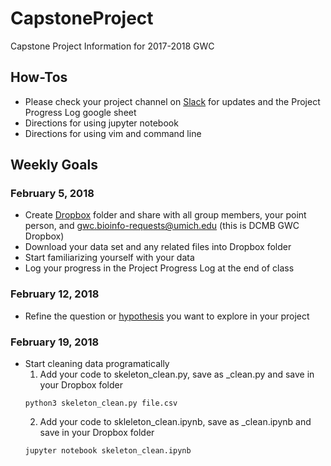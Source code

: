 # CapstoneProject
Capstone Project Information for 2017-2018 GWC

## How-Tos  
- Please check your project channel on [Slack](https://dcmbgirlswhocode.slack.com/messages) for updates and the Project Progress Log google sheet  
- Directions for using jupyter notebook  
- Directions for using vim and command line  

## Weekly Goals

### February 5, 2018
- Create [Dropbox](https://www.dropbox.com) folder and share with all group members, your point person, and gwc.bioinfo-requests@umich.edu (this is DCMB GWC Dropbox)  
- Download your data set and any related files into Dropbox folder   
- Start familiarizing yourself with your data  
- Log your progress in the Project Progress Log at the end of class  

### February 12, 2018
- Refine the question or [hypothesis](https://www.sciencebuddies.org/blog/a-strong-hypothesis) you want to explore in your project

### February 19, 2018
- Start cleaning data programatically 
  1. Add your code to skeleton_clean.py, save as <names>_clean.py and save in your Dropbox folder
  ```
  python3 skeleton_clean.py file.csv
  ```
  2. Add your code to skleleton_clean.ipynb, save as <names>_clean.ipynb and save in your Dropbox folder
   ```
  jupyter notebook skeleton_clean.ipynb
  ```
